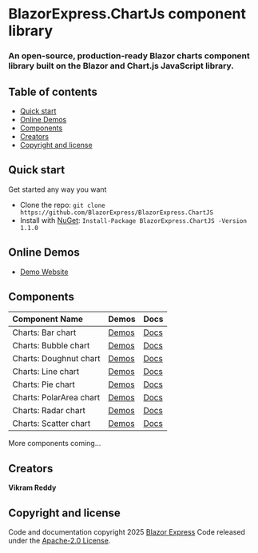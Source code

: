 # BlazorExpress.ChartJs component library

### An open-source, production-ready Blazor charts component library built on the Blazor and Chart.js JavaScript library.

## Table of contents

- [Quick start](#quick-start)
- [Online Demos](#online-demos)
- [Components](#components)
- [Creators](#creators)
- [Copyright and license](#copyright-and-license)

## Quick start

Get started any way you want

- Clone the repo: `git clone https://github.com/BlazorExpress/BlazorExpress.ChartJS`
- Install with [NuGet](https://www.nuget.org/): `Install-Package BlazorExpress.ChartJS -Version 1.1.0`

## Online Demos

- [Demo Website](https://chartjs.blazorexpress.com)

## Components

| Component Name | Demos | Docs |
|:--|:--|:--|
| Charts: Bar chart | [Demos](https://chartjs.blazorexpress.com/demos/bar-chart) | [Docs](https://chartjs.blazorexpress.com/docs/bar-chart) |
| Charts: Bubble chart | [Demos](https://chartjs.blazorexpress.com/demos/bubble-chart) | [Docs](https://chartjs.blazorexpress.com/docs/bubble-chart) |
| Charts: Doughnut chart | [Demos](https://chartjs.blazorexpress.com/demos/doughnut-chart) | [Docs](https://chartjs.blazorexpress.com/docs/doughnut-chart) |
| Charts: Line chart | [Demos](https://chartjs.blazorexpress.com/demos/line-chart) | [Docs](https://chartjs.blazorexpress.com/docs/line-chart) |
| Charts: Pie chart | [Demos](https://chartjs.blazorexpress.com/demos/pie-chart) | [Docs](https://chartjs.blazorexpress.com/docs/pie-chart) |
| Charts: PolarArea chart | [Demos](https://chartjs.blazorexpress.com/demos/polar-area-chart) | [Docs](https://chartjs.blazorexpress.com/docs/polar-area-chart) |
| Charts: Radar chart | [Demos](https://chartjs.blazorexpress.com/demos/radar-chart) | [Docs](https://chartjs.blazorexpress.com/docs/radar-chart) |
| Charts: Scatter chart | [Demos](https://chartjs.blazorexpress.com/demos/scatter-chart) | [Docs](https://chartjs.blazorexpress.com/docs/scatter-chart) |

More components coming...

## Creators

**Vikram Reddy**

## Copyright and license

Code and documentation copyright 2025 [Blazor Express](https://blazorexpress.com/) Code released under the [Apache-2.0 License](https://github.com/BlazorExpress/BlazorExpress.ChartJS/blob/main/LICENSE).
